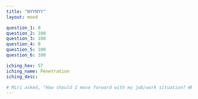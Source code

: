```yaml
---
title: "NYYNYY"
layout: mood

question_1: 0
question_2: 100
question_3: 100
question_4: 0
question_5: 100
question_6: 100

iching_hex: 57
iching_name: Penetration
iching_desc: 

# Miri asked, "How should I move forward with my job/work situation? What to apply myself to?"
---
```

